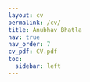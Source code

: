 ```yaml
---
layout: cv
permalink: /cv/
title: Anubhav Bhatla
nav: true
nav_order: 7
cv_pdf: CV.pdf
toc:
  sidebar: left
---
```



